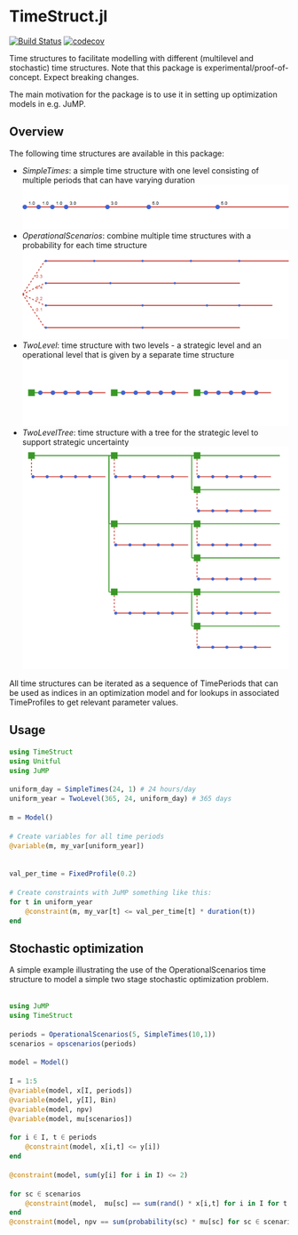 # TimeStruct.jl

[![Build Status](https://github.com/trulsf/TimeStruct.jl/workflows/CI/badge.svg?branch=main)](https://github.com/trulsf/TimeStruct.jl/actions?query=workflow%3ACI)
[![codecov](https://codecov.io/gh/trulsf/TimeStruct.jl/branch/main/graph/badge.svg?token=n4qH6HCH0r)](https://codecov.io/gh/trulsf/TimeStruct.jl)

Time structures to facilitate modelling with different (multilevel and stochastic) time structures. Note that this package is experimental/proof-of-concept. Expect breaking changes.

The main motivation for the package is to use it in setting up optimization models in e.g. JuMP.

## Overview

The following time structures are available in this package:
- _SimpleTimes_: a simple time structure with one level consisting of multiple periods that can have varying duration
![simple times](doc/figs/simple_times.png)
- _OperationalScenarios_: combine multiple time structures with a probability for each time structure
![oeprational scenarios](doc/figs/opscen.png)
- _TwoLevel_: time structure with two levels - a strategic level and an operational level that is given by a separate time structure
![two level](doc/figs/twolevel.png)
- _TwoLevelTree_: time structure with a tree for the strategic level to support strategic uncertainty
![tree](doc/figs/regtree.png)

All time structures can be iterated as a sequence of TimePeriods that can be used as indices in an optimization model and for lookups in associated TimeProfiles to get relevant parameter values. 

## Usage

```julia
using TimeStruct
using Unitful
using JuMP

uniform_day = SimpleTimes(24, 1) # 24 hours/day
uniform_year = TwoLevel(365, 24, uniform_day) # 365 days

m = Model() 

# Create variables for all time periods
@variable(m, my_var[uniform_year])


val_per_time = FixedProfile(0.2)

# Create constraints with JuMP something like this:
for t in uniform_year
    @constraint(m, my_var[t] <= val_per_time[t] * duration(t))
end

```

## Stochastic optimization

A simple example illustrating the use of the OperationalScenarios time structure to model a
simple two stage stochastic optimization problem.

```julia

using JuMP
using TimeStruct

periods = OperationalScenarios(5, SimpleTimes(10,1))
scenarios = opscenarios(periods)

model = Model()

I = 1:5
@variable(model, x[I, periods])
@variable(model, y[I], Bin)
@variable(model, npv)
@variable(model, mu[scenarios])

for i ∈ I, t ∈ periods 
    @constraint(model, x[i,t] <= y[i])
end

@constraint(model, sum(y[i] for i in I) <= 2)

for sc ∈ scenarios
    @constraint(model,  mu[sc] == sum(rand() * x[i,t] for i in I for t ∈ periods))
end
@constraint(model, npv == sum(probability(sc) * mu[sc] for sc ∈ scenarios))
```